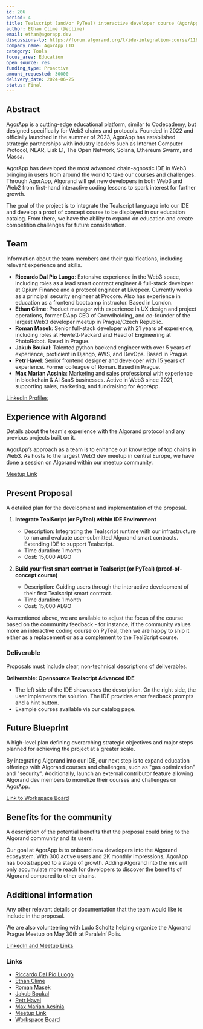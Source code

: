 ```yaml
---
id: 206
period: 4
title: Tealscript (and/or PyTeal) interactive developer course (AgorApp)
author: Ethan Clime (@eclime)
email: ethan@agorapp.dev
discussions-to: https://forum.algorand.org/t/ide-integration-course/11872
company_name: AgorApp LTD
category: Tools
focus_area: Education
open_source: Yes
funding_type: Proactive
amount_requested: 30000
delivery_date: 2024-06-25
status: Final
---
```

## Abstract
<a href="https://agorapp.dev/" target="_self" rel="noreferrer"> AgorApp</a> is a cutting-edge educational platform, similar to Codecademy, but designed specifically for Web3 chains and protocols. Founded in 2022 and officially launched in the summer of 2023, AgorApp has established strategic partnerships with industry leaders such as Internet Computer Protocol, NEAR, Lisk L1, The Open Network, Solana, Ethereum Swarm, and Massa.

AgorApp has developed the most advanced chain-agnostic IDE in Web3 bringing in users from around the world to take our courses and challenges. Through AgorApp, Algorand will get new developers in both Web3 and Web2 from first-hand interactive coding lessons to spark interest for further growth.

The goal of the project is to integrate the Tealscript language into our IDE and develop a proof of concept course to be displayed in our education catalog. From there, we have the ability to expand on education and create competition challenges for future consideration.

## Team
Information about the team members and their qualifications, including relevant experience and skills.

- **Riccardo Dal Pio Luogo**: Extensive experience in the Web3 space, including roles as a lead smart contract engineer & full-stack developer at Opium Finance and a protocol engineer at Livepeer. Currently works as a principal security engineer at Procore. Also has experience in education as a frontend bootcamp instructor. Based in London.
- **Ethan Clime**: Product manager with experience in UX design and project operations, former DApp CEO of Crowdholding, and co-founder of the largest Web3 developer meetup in Prague/Czech Republic.
- **Roman Masek**: Senior full-stack developer with 21 years of experience, including roles at Hewlett-Packard and Head of Engineering at PhotoRobot. Based in Prague.
- **Jakub Boukal**: Talented python backend engineer with over 5 years of experience, proficient in Django, AWS, and DevOps. Based in Prague.
- **Petr Havel**: Senior frontend designer and developer with 15 years of experience. Former colleague of Roman. Based in Prague.
- **Max Marian Acsinia**: Marketing and sales professional with experience in blockchain & AI SaaS businesses. Active in Web3 since 2021, supporting sales, marketing, and fundraising for AgorApp.

[LinkedIn Profiles](#team-links)

## Experience with Algorand
Details about the team's experience with the Algorand protocol and any previous projects built on it.

AgorApp’s approach as a team is to enhance our knowledge of top chains in Web3. As hosts to the largest Web3 dev meetup in central Europe, we have done a session on Algorand within our meetup community. 

[Meetup Link](#algorand-meetup)

## Present Proposal
A detailed plan for the development and implementation of the proposal.

1) **Integrate TealScript (or PyTeal) within IDE Environment**
   - Description: Integrating the Tealscript runtime with our infrastructure to run and evaluate user-submitted Algorand smart contracts. Extending IDE to support Tealscript.
   - Time duration: 1 month
   - Cost: 15,000 ALGO

2) **Build your first smart contract in Tealscript (or PyTeal) (proof-of-concept course)**
   - Description: Guiding users through the interactive development of their first Tealscript smart contract.
   - Time duration: 1 month
   - Cost: 15,000 ALGO
  
As mentioned above, we are available to adjust the focus of the course based on the community feedback - for instance, if the community values more an interactive coding course on PyTeal, then we are happy to ship it either as a replacement or as a complement to the TealScript course.

### Deliverable
Proposals must include clear, non-technical descriptions of deliverables.

**Deliverable: Opensource Tealscript Advanced IDE**
- The left side of the IDE showcases the description. On the right side, the user implements the solution. The IDE provides error feedback prompts and a hint button.
- Example courses available via our catalog page.

## Future Blueprint
A high-level plan defining overarching strategic objectives and major steps planned for achieving the project at a greater scale.

By integrating Algorand into our IDE, our next step is to expand education offerings with Algorand courses and challenges, such as "gas optimization" and "security". Additionally, launch an external contributor feature allowing Algorand dev members to monetize their courses and challenges on AgorApp.

[Link to Workspace Board](#workspace-board)

## Benefits for the community
A description of the potential benefits that the proposal could bring to the Algorand community and its users.

Our goal at AgorApp is to onboard new developers into the Algorand ecosystem. With 300 active users and 2K monthly impressions, AgorApp has bootstrapped to a stage of growth. Adding Algorand into the mix will only accumulate more reach for developers to discover the benefits of Algorand compared to other chains.

## Additional information
Any other relevant details or documentation that the team would like to include in the proposal.

We are also volunteering with Ludo Scholtz helping organize the Algorand Prague Meetup on May 30th at Paralelní Polis.

[LinkedIn and Meetup Links](#additional-links)

### Links
- <a href="https://www.linkedin.com/in/riccardo-dal-pio-luogo-5a7b18192/">Riccardo Dal Pio Luogo</a>
- <a href="https://wwwinasidebar">Ethan Clime</a>
- <a href="https://www.linkedin.com/in/romanmasek/">Roman Masek</a>
- <a href="https://www.linkedin.com/in/boukal/">Jakub Boukal</a>
- <a href="https://www.linkedin.com/in/petr-havel-8b984962/">Petr Havel</a>
- <a href="https://www.linkedin.com/in/max-marian-acsinia-a04008210/">Max Marian Acsinia</a>
- <a href="https://www.meetup.com/web3-on-chain-dev-meetup-group/events/292148486/?isFirstPublish=true" >Meetup Link</a>
- <a href="https://agorapp.dev/workspace/jobs">Workspace Board</a>
